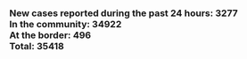 ### New cases reported during the past 24 hours: 3277<br/>In the community: 34922<br/>At the border: 496<br/>Total: 35418